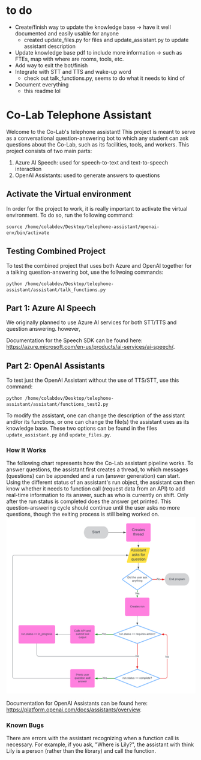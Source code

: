 # to do
* Create/finish way to update the knowledge base -> have it well documented and easily usable for anyone 
    * created update_files.py for files and update_assistant.py to update assistant description
* Update knowledge base pdf to include more information -> such as FTEs, map with where are rooms, tools, etc. 
* Add way to exit the bot/finish 
* Integrate with STT and TTS and wake-up word 
    * check out talk_functions.py, seems to do what it needs to kind of 
* Document everything 
    * this readme lol


# Co-Lab Telephone Assistant
Welcome to the Co-Lab's telephone assistant! This project is meant to serve as a conversational question-answering bot to which any student can ask questions about the Co-Lab, such as its facilities, tools, and workers. This project consists of two main parts:
1. Azure AI Speech: used for speech-to-text and text-to-speech interaction
2. OpenAI Assistants: used to generate answers to questions

## Activate the Virtual environment
In order for the project to work, it is really important to activate the virtual environment. To do so, run the following command:
```
source /home/colabdev/Desktop/telephone-assistant/openai-env/bin/activate
```

## Testing Combined Project
To test the combined project that uses both Azure and OpenAI together for a talking question-answering bot, use the follwoing commands:

```
python /home/colabdev/Desktop/telephone-assistant/assistant/talk_functions.py
```

## Part 1: Azure AI Speech
We originally planned to use Azure AI services for both STT/TTS and question answering. however, 

Documentation for the Speech SDK can be found here: https://azure.microsoft.com/en-us/products/ai-services/ai-speech/. 

## Part 2: OpenAI Assistants 
To test just the OpenAI Assistant without the use of TTS/STT, use this command: 
```
python /home/colabdev/Desktop/telephone-assistant/assistant/functions_test2.py
```
To modify the assistant, one can change the description of the assistant and/or its functions, or one can change the file(s) the assistant uses as its knowledge base. These two options can be found in the files `update_assistant.py` and `update_files.py`.

<!-- ![Flowchart for the Run object lifecycle](image.png) -->
### How It Works
The following chart represents how the Co-Lab assistant pipeline works. To answer questions, the assistant first creates a thread, to which messages (questions) can be appended and a run (answer generation) can start. Using the different status of an assistant's run object, the assistant can then know whether it needs to function call (request data from an API) to add real-time information to its answer, such as who is currently on shift. Only after the run status is completed does the answer get printed. This question-answering cycle should continue until the user asks no more questions, though the exiting process is still being worked on.
![Program flowchart](./assistant/media/Assistant%20flowchart.png)

Documentation for OpenAI Assistants can be found here: https://platform.openai.com/docs/assistants/overview. 

### Known Bugs 
There are errors with the assistant recognizing when a function call is necessary. For example, if you ask, "Where is Lily?", the assistant with think Lily is a person (rather than the library) and call the function. 